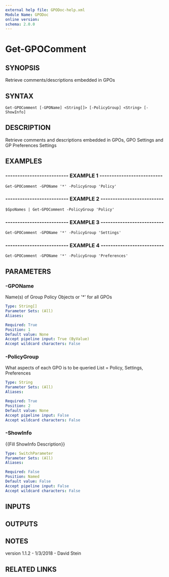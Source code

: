 ```yaml
---
external help file: GPODoc-help.xml
Module Name: GPODoc
online version: 
schema: 2.0.0
---
```


# Get-GPOComment

## SYNOPSIS
Retrieve comments/descriptions embedded in GPOs

## SYNTAX

```
Get-GPOComment [-GPOName] <String[]> [-PolicyGroup] <String> [-ShowInfo]
```

## DESCRIPTION
Retrieve comments and descriptions embedded in GPOs, GPO Settings and GP Preferences Settings

## EXAMPLES

### -------------------------- EXAMPLE 1 --------------------------
```
Get-GPOComment -GPOName '*' -PolicyGroup 'Policy'
```

### -------------------------- EXAMPLE 2 --------------------------
```
$GpoNames | Get-GPOComment -PolicyGroup 'Policy'
```

### -------------------------- EXAMPLE 3 --------------------------
```
Get-GPOComment -GPOName '*' -PolicyGroup 'Settings'
```

### -------------------------- EXAMPLE 4 --------------------------
```
Get-GPOComment -GPOName '*' -PolicyGroup 'Preferences'
```

## PARAMETERS

### -GPOName
Name(s) of Group Policy Objects or '*' for all GPOs

```yaml
Type: String[]
Parameter Sets: (All)
Aliases: 

Required: True
Position: 1
Default value: None
Accept pipeline input: True (ByValue)
Accept wildcard characters: False
```

### -PolicyGroup
What aspects of each GPO is to be queried
List = Policy, Settings, Preferences

```yaml
Type: String
Parameter Sets: (All)
Aliases: 

Required: True
Position: 2
Default value: None
Accept pipeline input: False
Accept wildcard characters: False
```

### -ShowInfo
{{Fill ShowInfo Description}}

```yaml
Type: SwitchParameter
Parameter Sets: (All)
Aliases: 

Required: False
Position: Named
Default value: False
Accept pipeline input: False
Accept wildcard characters: False
```

## INPUTS

## OUTPUTS

## NOTES
version 1.1.2 - 1/3/2018 - David Stein

## RELATED LINKS

